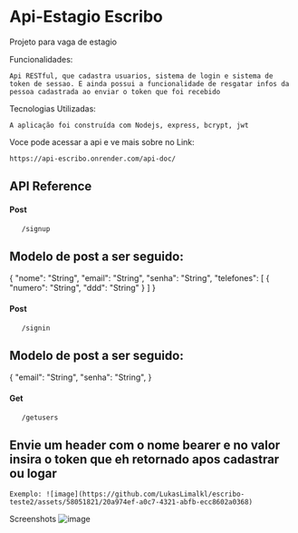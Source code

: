
# Api-Estagio Escribo

Projeto para vaga de estagio

Funcionalidades:

    Api RESTful, que cadastra usuarios, sistema de login e sistema de token de sessao. E ainda possui a funcionalidade de resgatar infos da pessoa cadastrada ao enviar o token que foi recebido


Tecnologias Utilizadas:

    A aplicação foi construída com Nodejs, express, bcrypt, jwt


Voce pode acessar a api e ve mais sobre no Link:

    https://api-escribo.onrender.com/api-doc/





## API Reference

#### Post

```http
   /signup
```

## Modelo de post a ser seguido:

{
  "nome": "String",
  "email": "String",
  "senha": "String",
  "telefones": [
    { "numero": "String", "ddd": "String" }
  ]
}


#### Post

```http
   /signin
```

## Modelo de post a ser seguido:

{
  "email": "String",
  "senha": "String",
}


#### Get
```http
   /getusers
```
## Envie um header com o nome bearer e no valor insira o token que eh retornado apos cadastrar ou logar
	Exemplo: ![image](https://github.com/LukasLimalkl/escribo-teste2/assets/58051821/20a974ef-a0c7-4321-abfb-ecc8602a0368)



Screenshots
![image](https://github.com/LukasLimalkl/escribo-teste2/assets/58051821/56e42748-0e75-4791-9ff0-8a392490b860)
